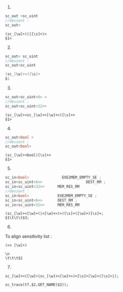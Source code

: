 1. 
```c
sc_out <sc_uint
//devient :
sc_out<
``` 
```
(sc_[\w]+)(|[\s]+)<
$1<
```
2. 
```c
sc_out< sc_uint
//devient :
sc_out<sc_uint
``` 
```c
(sc_[\w]+<)[\s]+
$1
```
3. 
```c
sc_out<sc_uint<6> > 
//devient :
sc_out<sc_uint<32>>
```     
```
(sc_[\w]+<sc_[\w]+<[\w]+>)[\s]+>
$1>
```
4. 
```c
sc_out<bool >
//devient :
sc_out<bool>
```          
```
(sc_[\w]+<bool)[\s]+>
$1>
```
5. 
```c
sc_in<bool>               EXE2MEM_EMPTY_SE ;
sc_in<sc_uint<6>>                    DEST_RM ;
sc_in<sc_uint<32>>      MEM_RES_RM 
//devient :
sc_in<bool>             EXE2MEM_EMPTY_SE ;
sc_in<sc_uint<6>>       DEST_RM ;
sc_in<sc_uint<32>>      MEM_RES_RM 
```   
```
(sc_[\w]+<[\w]+(|<[\w]+>)>)[\s]+([\w]+)[\s]+;
$1\t\t\t$3;
```

6. 
To align sensitivity list :
```
(<< [\w]+)

\n
\t\t\t$1
```
7. 
```
sc_[\w]+<([\w]+|sc_[\w]+<[\w]+>)>[\s]+[\w]+([\s]+|);
```
```
sc_trace(tf,$2,GET_NAME($2));
```